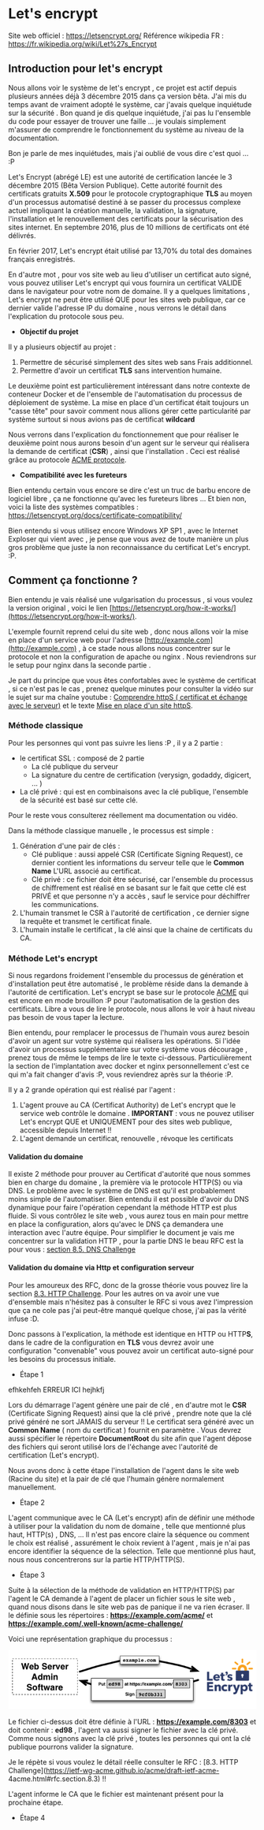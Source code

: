 
# Let's encrypt

Site web officiel : https://letsencrypt.org/
Référence wikipedia FR : https://fr.wikipedia.org/wiki/Let%27s_Encrypt

## Introduction pour let's encrypt

Nous allons voir le système de let's encrypt , ce projet est actif depuis plusieurs années déjà 3 décembre 2015 dans ça version bêta. J'ai mis du temps avant de vraiment adopté le système, car j'avais quelque inquiétude sur la sécurité . Bon quand je dis quelque inquiétude, j'ai pas lu l'ensemble du code pour essayer de trouver une faille ... je voulais simplement m'assurer de comprendre le fonctionnement du système au niveau de la documentation. 

Bon je parle de mes inquiétudes, mais j'ai oublié de vous dire c'est quoi ... :P

Let's Encrypt (abrégé LE) est une autorité de certification lancée le 3 décembre 2015 (Bêta Version Publique). Cette autorité fournit des certificats gratuits **X.509** pour le protocole cryptographique **TLS** au moyen d'un processus automatisé destiné à se passer du processus complexe actuel impliquant la création manuelle, la validation, la signature, l'installation et le renouvellement des certificats pour la sécurisation des sites internet. En septembre 2016, plus de 10 millions de certificats ont été délivrés.

En février 2017, Let's encrypt était utilisé par 13,70% du total des domaines français enregistrés.

En d'autre mot , pour vos site web au lieu d'utiliser un certificat auto signé, vous pouvez utiliser Let's encrypt qui vous fournira un certificat VALIDE dans le navigateur pour votre nom de domaine. Il y a quelques limitations , Let's encrypt ne peut être utilisé QUE pour les sites web publique, car ce dernier valide l'adresse IP du domaine , nous verrons le détail dans l'explication du protocole sous peu.

* **Objectif du projet**

Il y a plusieurs objectif au projet :

1. Permettre de sécurisé simplement des sites web sans Frais additionnel. 
2. Permettre d'avoir un certificat **TLS** sans intervention humaine.

Le deuxième point est particulièrement intéressant dans notre contexte de conteneur Docker et de l'ensemble de l'automatisation du processus de déploiement de système. La mise en place d'un certificat était toujours un "casse tête" pour savoir comment nous allions gérer cette particularité par système surtout si nous avions pas de certificat **wildcard** 

Nous verrons dans l'explication du fonctionnement que pour réaliser le deuxième point nous aurons besoin d'un agent sur le serveur qui réalisera la demande de certificat (**CSR**) , ainsi que l'installation . Ceci est réalisé grâce au protocole [ACME protocole](https://ietf-wg-acme.github.io/acme/).

* **Compatibilité avec les fureteurs**

Bien entendu certain vous encore se dire c'est un truc de barbu encore de logiciel libre , ça ne fonctionne qu'avec les fureteurs libres ... Et bien non, voici la liste des systèmes compatibles : https://letsencrypt.org/docs/certificate-compatibility/

Bien entendu si vous utilisez encore Windows XP SP1 , avec le Internet Exploser qui vient avec , je pense que vous avez de toute manière un plus gros problème que juste la non reconnaissance du certificat Let's encrypt. :P.


## Comment ça fonctionne ?

Bien entendu je vais réalisé une vulgarisation du processus , si vous voulez la version original , voici le lien  [https://letsencrypt.org/how-it-works/](https://letsencrypt.org/how-it-works/). 

L'exemple fournit reprend celui du site web , donc nous allons voir la mise en place d'un service web pour l'adresse [http://example.com](http://example.com) , à ce stade nous allons nous concentrer sur le protocole et non la configuration de apache ou nginx . Nous reviendrons sur le setup pour nginx dans la seconde partie .

Je part du principe que vous êtes confortables avec le système de certificat , si ce n'est pas le cas , prenez quelque minutes pour consulter la vidéo sur le sujet sur ma chaîne youtube : [Comprendre httpS ( certificat et échange avec le serveur)](https://www.youtube.com/watch?v=DilZTPJFVH4&list=PLrspRZ5MjONw39vYQj-Ay6W_duE-8QuEq&index=2) et le texte [Mise en place d'un site httpS](../apache/serveur_web.mkd).


### Méthode classique 

Pour les personnes qui vont pas suivre les liens :P , il y a 2 partie :

* le certificat SSL : composé de 2 partie 
    * La clé publique du serveur 
    * La signature du centre de certification (verysign, godaddy, digicert, ... )
* La clé privé : qui est en combinaisons avec la clé publique, l'ensemble de la sécurité est basé sur cette clé.

Pour le reste vous consulterez réellement ma documentation ou vidéo.

Dans la méthode classique manuelle , le processus est simple :

1. Génération d'une pair de clés : 
    * Clé publique  : aussi appelé CSR (Certificate Signing Request), ce dernier contient les informations du serveur telle que le __Common Name__ L'URL associé au certificat.
    * Clé privé : ce fichier doit être sécurisé, car l'ensemble du processus de chiffrement est réalisé en se basant sur le fait que cette clé est PRIVÉ et que personne n'y a accès , sauf le service pour déchiffrer les communications.
2. L'humain transmet le CSR à l'autorité de certification , ce dernier signe la requête et transmet le certificat finale.
3. L'humain installe le certificat , la clé ainsi que la chaine de certificats du CA.

### Méthode Let's encrypt

Si nous regardons froidement l'ensemble du processus de génération et d'installation peut être automatisé , le problème réside dans la demande à l'autorité de certification. Let's encrypt se base sur le protocole [ACME](https://ietf-wg-acme.github.io/acme/draft-ietf-acme-acme.html) qui est encore en mode brouillon :P pour l'automatisation de la gestion des certificats. Libre a vous de lire le protocole, nous allons le voir à haut niveau pas besoin de vous taper la lecture.

Bien entendu, pour remplacer le processus de l'humain vous aurez besoin d'avoir un agent sur votre système qui réalisera les opérations. Si l'idée d'avoir un processus supplémentaire sur votre système vous décourage , prenez tous de même le temps de lire le texte ci-dessous. Particulièrement la section de l'implantation avec docker et nginx personnellement c'est ce qui m'a fait changer d'avis :P, vous reviendrez après sur la théorie :P.

Il y a 2 grande opération qui est réalisé par l'agent :

1. L'agent prouve au CA (Certificat Authority) de  Let's encrypt que le service web contrôle le domaine . **IMPORTANT** : vous ne pouvez utiliser Let's encrypt QUE et UNIQUEMENT pour des sites web publique, accessible depuis Internet !!
2. L'agent demande un certificat, renouvelle , révoque les certificats 


#### Validation du domaine 

Il existe 2 méthode pour prouver au Certificat d'autorité que nous sommes bien en charge du domaine , la première via le protocole HTTP(S) ou via DNS. Le problème avec le système de DNS est qu'il est probablement moins simple de l'automatiser. Bien entendu il est possible d'avoir du DNS dynamique pour faire l'opération cependant la méthode HTTP est plus fluide. Si vous contrôlez le site web , vous aurez tous en main pour mettre en place la configuration, alors qu'avec le DNS ça demandera une interaction avec l'autre équipe. 
Pour simplifier le document je vais me concentrer sur la validation HTTP , pour la partie DNS le beau RFC est la pour vous : [section 8.5. DNS Challenge](https://ietf-wg-acme.github.io/acme/draft-ietf-acme-acme.html#rfc.section.8.5)

#### Validation du domaine via Http et configuration serveur

Pour les amoureux des RFC, donc de la grosse théorie vous pouvez lire la section [8.3. HTTP Challenge](https://ietf-wg-acme.github.io/acme/draft-ietf-acme-acme.html#rfc.section.8.3). Pour les autres on va avoir une vue d'ensemble mais n'hésitez pas à consulter le RFC si vous avez l'impression que ça ne cole pas j'ai peut-être manqué quelque chose, j'ai pas la vérité infuse :D.

Donc passons à l'explication, la méthode est identique en HTTP ou HTTP**S**, dans le cadre de la configuration en __TLS__ vous devrez avoir une configuration "convenable" vous pouvez avoir un certificat auto-signé pour les besoins du processus initiale.

* Étape 1 

 efhkehfeh ERREUR ICI  hejhkfj

Lors du démarrage l'agent génère une pair de clé , en d'autre mot le **CSR** (Certificate Signing Request) ainsi que la clé privé , prendre note que la clé privé généré ne sort JAMAIS du serveur !! Le certificat sera généré avec un __Common Name__ ( nom du certificat ) fournit en paramètre . Vous devrez aussi spécifier le répertoire __DocumentRoot__ du site afin que l'agent dépose des fichiers qui seront utilisé lors de l'échange avec l'autorité de certification (Let's encrypt). 

Nous avons donc à cette étape l'installation de l'agent dans le site web (Racine du site) et la pair de clé que l'humain génère normalement manuellement.

* Étape 2 

L'agent communique avec le CA (Let's encrypt) afin de définir une méthode à utiliser pour la validation du nom de domaine , telle que mentionné plus haut, HTTP(s) , DNS, ... Il n'est pas encore claire la séquence ou comment le choix est réalisé , assurément le choix revient à l'agent , mais je n'ai pas encore identifier la séquence de la sélection.
Telle que mentionné plus haut, nous nous concentrerons sur la partie HTTP/HTTP(S).

* Étape 3 

Suite à la sélection de la méthode de validation en HTTP/HTTP(S) par l'agent le CA demande à l'agent de placer un fichier sous le site web , quand nous disons dans le site web pas de panique il ne va rien écraser. Il le définie sous les répertoires : __https://example.com/acme/__ et __https://example.com/.well-known/acme-challenge/__ 

Voici une représentation graphique du processus :

![](./imgs/howitworks_challenge.png)

Le fichier ci-dessus doit être définie à l'URL : __https://example.com/8303__ et doit contenir : __ed98__ , l'agent va aussi signer le fichier avec la clé privé. Comme nous signons avec la clé privé , toutes les personnes qui ont la clé publique pourrons valider la signature.

Je le répète si vous voulez le détail réelle consulter le RFC : [8.3. HTTP Challenge](https://ietf-wg-acme.github.io/acme/draft-ietf-acme-  4acme.html#rfc.section.8.3) !!

L'agent informe le CA que le fichier est maintenant présent pour la prochaine étape.

* Étape 4 


